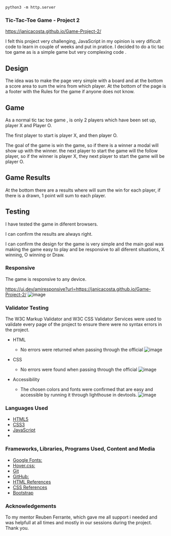 `python3 -m http.server`

### Tic-Tac-Toe Game - Project 2

https://janicacosta.github.io/Game-Project-2/

I felt this project very challenging, JavaScript in my opinion is very dificult code to learn in couple of weeks and put in pratice.
I decided to do a tic tac toe game as is a simple game but very complexing code .


## Design

The idea was to make the page very simple with a board and at the bottom a score area to sum the wins from which player.
At the bottom of the page is a footer with the Rules for the game if anyone does not know.

## Game

As a normal tic tac toe game , is only 2 players which have been set up, player X and Player O.

The first player to start is player X, and then player O.

The goal of the game is win the game, so if there is a winner a modal will show up with the winner. the next player to start the game will the follow player, so if the winner is player X, they next player to start the game will be player O.

## Game Results

At the bottom there are a results where will sum the win for each player, if there is a drawn, 1 point will sum to each player.

## Testing

I have tested the game in diferent browsers.

I can confirm the results are always right.

I can confirm the design for the game is very simple and the main goal was making the game easy to play and be responsive to all diferent situations, X winning, O winning or Draw.

### Responsive

The game is responsive to any device. 

https://ui.dev/amiresponsive?url=https://janicacosta.github.io/Game-Project-2/
![image](https://user-images.githubusercontent.com/117991189/224378866-3dd6ba8e-cdc5-4931-8abc-d77dc40434f2.png)


### Validator Testing

The W3C Markup Validator and W3C CSS Validator Services were used to validate every page of the project to ensure there were no syntax errors in the project.

- HTML
    - No errors were returned when passing through the official
![image](https://user-images.githubusercontent.com/117991189/224350215-1f056338-cb05-4b50-b10f-7ae2d12d1d3f.png)
    
   
- CSS
    - No errors were found when passing through the official 
![image](https://user-images.githubusercontent.com/117991189/224350729-c198529c-f2a2-49e2-88dc-7cf7ef5246ae.png)
   

- Accessibility 
    - The chosen colors and fonts were confirmed that are easy and accessible by running it through lighthouse in devtools.
![image](https://user-images.githubusercontent.com/117991189/224351528-16c4893d-fcf2-453c-a33e-d0378a3bcc76.png)

### Languages Used

-   [HTML5](https://en.wikipedia.org/wiki/HTML5)
-   [CSS3](https://en.wikipedia.org/wiki/Cascading_Style_Sheets)
-   [JavaScript](https://en.wikipedia.org/wiki/JavaScript)
-   

### Frameworks, Libraries, Programs Used, Content and Media

- [Google Fonts:](https://fonts.google.com/)
- [Hover.css:](https://ianlunn.github.io/Hover/)
- [Git](https://git-scm.com/)
- [GitHub:](https://github.com/)
- [HTML References](https://www.w3schools.com/html/)
- [CSS References](https://www.w3schools.com/css/)
- [Bootstrap](https://getbootstrap.com/)

### Acknowledgements

To my mentor Reuben Ferrante, which gave me all support i needed and was helpfull at all times and mostly in our sessions during the project. Thank you.






